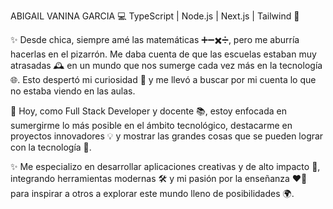 ABIGAIL VANINA GARCIA
💻 TypeScript | Node.js | Next.js | Tailwind 🎨

✨ Desde chica, siempre amé las matemáticas ➕➖✖️➗, pero me aburría hacerlas en el pizarrón. Me daba cuenta de que las escuelas estaban muy atrasadas 🕰️ en un mundo que nos sumerge cada vez más en la tecnología 🌐. Esto despertó mi curiosidad 🧐 y me llevó a buscar por mi cuenta lo que no estaba viendo en las aulas.

🚀 Hoy, como Full Stack Developer y docente 📚, estoy enfocada en sumergirme lo más posible en el ámbito tecnológico, destacarme en proyectos innovadores 💡 y mostrar las grandes cosas que se pueden lograr con la tecnología 🤖.

✨ Me especializo en desarrollar aplicaciones creativas y de alto impacto 🌟, integrando herramientas modernas 🛠️ y mi pasión por la enseñanza ❤️‍🔥 para inspirar a otros a explorar este mundo lleno de posibilidades 🌍.
